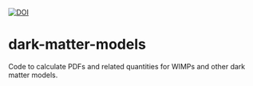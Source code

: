 [![DOI](https://zenodo.org/badge/12589/mattbellis/dark-matter-models.svg)](http://dx.doi.org/10.5281/zenodo.17485)

# dark-matter-models
Code to calculate PDFs and related quantities for WIMPs and other dark matter models. 
